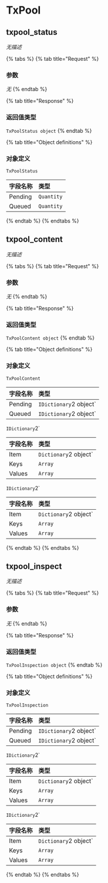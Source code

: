 # TxPool

## txpool\_status

_无描述_

{% tabs %}
{% tab title="Request" %}
### **参数**

_无_
{% endtab %}

{% tab title="Response" %}
### 返回值类型

`TxPoolStatus object`
{% endtab %}

{% tab title="Object definitions" %}
### 对象定义

`TxPoolStatus`

| 字段名称 | 类型 |
| :--- | :--- |
| Pending | `Quantity` |
| Queued | `Quantity` |
{% endtab %}
{% endtabs %}

## txpool\_content

_无描述_

{% tabs %}
{% tab title="Request" %}
### **参数**

_无_
{% endtab %}

{% tab title="Response" %}
### 返回值类型

`TxPoolContent object`
{% endtab %}

{% tab title="Object definitions" %}
### 对象定义

`TxPoolContent`

| 字段名称 | 类型 |
| :--- | :--- |
| Pending | `IDictionary`2 object\` |
| Queued | `IDictionary`2 object\` |

`IDictionary`2\`

| 字段名称 | 类型 |
| :--- | :--- |
| Item | `Dictionary`2 object\` |
| Keys | `Array` |
| Values | `Array` |

`IDictionary`2\`

| 字段名称 | 类型 |
| :--- | :--- |
| Item | `Dictionary`2 object\` |
| Keys | `Array` |
| Values | `Array` |
{% endtab %}
{% endtabs %}

## txpool\_inspect

_无描述_

{% tabs %}
{% tab title="Request" %}
### **参数**

_无_
{% endtab %}

{% tab title="Response" %}
### 返回值类型

`TxPoolInspection object`
{% endtab %}

{% tab title="Object definitions" %}
### 对象定义

`TxPoolInspection`

| 字段名称 | 类型 |
| :--- | :--- |
| Pending | `IDictionary`2 object\` |
| Queued | `IDictionary`2 object\` |

`IDictionary`2\`

| 字段名称 | 类型 |
| :--- | :--- |
| Item | `Dictionary`2 object\` |
| Keys | `Array` |
| Values | `Array` |

`IDictionary`2\`

| 字段名称 | 类型 |
| :--- | :--- |
| Item | `Dictionary`2 object\` |
| Keys | `Array` |
| Values | `Array` |
{% endtab %}
{% endtabs %}

